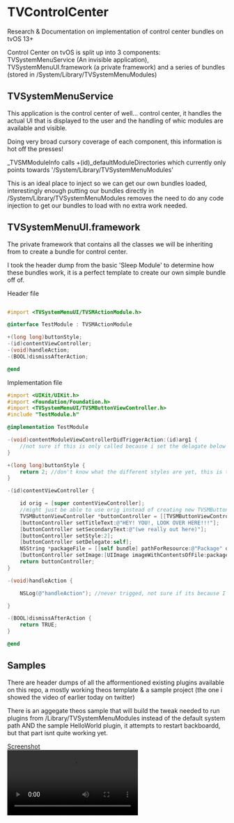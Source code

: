 # TVControlCenter
Research &amp; Documentation on implementation of control center bundles on tvOS 13+

Control Center on tvOS is split up into 3 components: TVSystemMenuService (An invisible application), TVSystemMenuUI.framework (a private framework) and a series of bundles (stored in /System/Library/TVSystemMenuModules)

## TVSystemMenuService

This application is the control center of well... control center, it handles the actual UI that is displayed to the user and the handling of whic modules are available and visible.

Doing very broad cursory coverage of each component, this information is hot off the presses!

_TVSMModuleInfo calls +(id)_defaultModuleDirectories which currently only points towards '/System/Library/TVSystemMenuModules'

This is an ideal place to inject so we can get our own bundles loaded, interestingly enough putting our bundles directly in /System/Library/TVSystemMenuModules removes the need to do any code injection to get our bundles to load with no extra work needed.

## TVSystemMenuUI.framework

The private framework that contains all the classes we will be inheriting from to create a bundle for control center.

I took the header dump from the basic 'Sleep Module' to determine how these bundles work, it is a perfect template to create our own simple bundle off of.

Header file

```Objective-C

#import <TVSystemMenuUI/TVSMActionModule.h>

@interface TestModule : TVSMActionModule

+(long long)buttonStyle;
-(id)contentViewController;
-(void)handleAction;
-(BOOL)dismissAfterAction;

@end

```

Implementation file

```Objective-C
#import <UIKit/UIKit.h>
#import <Foundation/Foundation.h>
#import <TVSystemMenuUI/TVSMButtonViewController.h>
#include "TestModule.h"

@implementation TestModule

-(void)contentModuleViewControllerDidTriggerAction:(id)arg1 {
    //not sure if this is only called because i set the delagate below or not
}

+(long long)buttonStyle {
    return 2; //don't know what the different styles are yet, this is the same used by the Sleep Module
}

-(id)contentViewController {

    id orig = [super contentViewController];
    //might just be able to use orig instead of creating new TVSMButtonViewController
    TVSMButtonViewController *buttonController = [[TVSMButtonViewController alloc] init];
    [buttonController setTitleText:@"HEY! YOU!, LOOK OVER HERE!!!"];
    [buttonController setSecondaryText:@"(we really out here)"];
    [buttonController setStyle:2];
    [buttonController setDelegate:self];
    NSString *packageFile = [[self bundle] pathForResource:@"Package" ofType:@"png"];
    [buttonController setImage:[UIImage imageWithContentsOfFile:packageFile]];
    return buttonController;
}

-(void)handleAction {

    NSLog(@"handleAction"); //never trigged, not sure if its because I set the above delegate or not

}

-(BOOL)dismissAfterAction {
    return TRUE;
}

@end
```

## Samples

There are header dumps of all the afformentioned existing plugins available on this repo, a mostly working theos template & a sample project (the one i showed the video of earlier today on twitter)

There is an aggegate theos sample that will build the tweak needed to run plugins from /Library/TVSystemMenuModules instead of the default system path AND the sample HelloWorld plugin, it attempts to restart backboardd, but that part isnt quite working yet. 

[Screenshot](https://pbs.twimg.com/media/ELZ_vIGUcAEbft5?format=jpg&name=large) <br/>
![alt text](TVControlCenter.mp4 "Video Preview")
